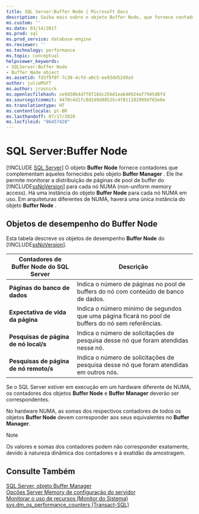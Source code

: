 ```yaml
---
title: SQL Server:Buffer Node | Microsoft Docs
description: Saiba mais sobre o objeto Buffer Node, que fornece contadores para monitorar a distribuição de páginas do pool de buffers do SQL Server para cada nó NUMA.
ms.custom: ''
ms.date: 03/14/2017
ms.prod: sql
ms.prod_service: database-engine
ms.reviewer: ''
ms.technology: performance
ms.topic: conceptual
helpviewer_keywords:
- SQLServer:Buffer Node
- Buffer Node object
ms.assetid: fd3f9f0f-7c38-4cfd-a0c5-ee93dd52d9a5
author: julieMSFT
ms.author: jrasnick
ms.openlocfilehash: ce9d30b4d7f8716dc256d1ea640924af7945d8fd
ms.sourcegitcommit: 9470c4d1fc8d2d9d08525c4f811282999d765e6e
ms.translationtype: HT
ms.contentlocale: pt-BR
ms.lasthandoff: 07/17/2020
ms.locfileid: "86457428"
---
```

# <a name="sql-serverbuffer-node"></a>SQL Server:Buffer Node
 [!INCLUDE [SQL Server](../../includes/applies-to-version/sqlserver.md)]
  O objeto **Buffer Node** fornece contadores que complementam aqueles fornecidos pelo objeto **Buffer Manager** . Ele lhe permite monitorar a distribuição de páginas de pool de buffer do [!INCLUDE[ssNoVersion](../../includes/ssnoversion-md.md)] para cada nó NUMA (non-uniform memory access). Há uma instância do objeto **Buffer Node** para cada nó NUMA em uso. Em arquiteturas diferentes de NUMA, haverá uma única instância do objeto **Buffer Node** .  
  
## <a name="buffer-node-performance-objects"></a>Objetos de desempenho do Buffer Node  
 Esta tabela descreve os objetos de desempenho **Buffer Node** do [!INCLUDE[ssNoVersion](../../includes/ssnoversion-md.md)].  
  
|Contadores de Buffer Node do SQL Server|Descrição|  
|-------------------------------------|-----------------|  
|**Páginas do banco de dados**|Indica o número de páginas no pool de buffers do nó com conteúdo de banco de dados.|  
|**Expectativa de vida da página**|Indica o número mínimo de segundos que uma página ficará no pool de buffers do nó sem referências.|  
|**Pesquisas de página de nó local/s**|Indica o número de solicitações de pesquisa desse nó que foram atendidas nesse nó.|  
|**Pesquisas de página de nó remoto/s**|Indica o número de solicitações de pesquisa desse nó que foram atendidas em outros nós.|  
  
 Se o SQL Server estiver em execução em um hardware diferente de NUMA, os contadores dos objetos **Buffer Node** e **Buffer Manager** deverão ser correspondentes.  
  
 No hardware NUMA, as somas dos respectivos contadores de todos os objetos **Buffer Node** devem corresponder aos seus equivalentes no **Buffer Manager**.  
  
> [!NOTE]  
>  Os valores e somas dos contadores podem não corresponder exatamente, devido à natureza dinâmica dos contadores e à exatidão da amostragem.  
  
## <a name="see-also"></a>Consulte Também  
 [SQL Server, objeto Buffer Manager](../../relational-databases/performance-monitor/sql-server-buffer-manager-object.md)   
 [Opções Server Memory de configuração do servidor](../../database-engine/configure-windows/server-memory-server-configuration-options.md)   
 [Monitorar o uso de recursos &#40;Monitor do Sistema&#41;](../../relational-databases/performance-monitor/monitor-resource-usage-system-monitor.md)   
 [sys.dm_os_performance_counters &#40;Transact-SQL&#41;](../../relational-databases/system-dynamic-management-views/sys-dm-os-performance-counters-transact-sql.md)  
  
  
